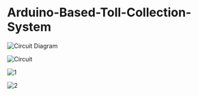 # Arduino-Based-Toll-Collection-System

![Circuit Diagram](https://github.com/PrateekSinghRajput/Arduino-Based-Toll-Collection-System/assets/92904643/9d6f2c26-26c4-4e5f-b192-5da547d9f2fc)


![Circuit](https://github.com/PrateekSinghRajput/Arduino-Based-Toll-Collection-System/assets/92904643/2806e061-fff4-4b73-8828-05be74df74bf)


![1](https://github.com/PrateekSinghRajput/Arduino-Based-Toll-Collection-System/assets/92904643/1087fc3c-2230-47dd-90e7-562ad7606241)



![2](https://github.com/PrateekSinghRajput/Arduino-Based-Toll-Collection-System/assets/92904643/c381c409-8525-400b-b213-c2f775000c01)
